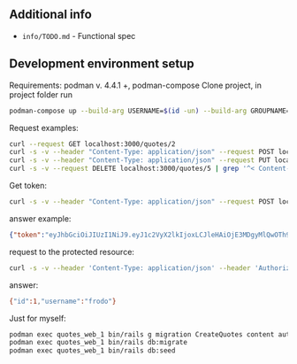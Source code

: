 ## Additional info

- `info/TODO.md` - Functional spec

## Development environment setup

Requirements: podman v. 4.4.1 +, podman-compose
Clone project, in project folder run

```sh
podman-compose up --build-arg USERNAME=$(id -un) --build-arg GROUPNAME=$(id -gn) --build-arg USERID=$(id -u) --build-arg GROUPID=$(id -g)
```

Request examples:
```sh
curl --request GET localhost:3000/quotes/2
curl -s -v --header "Content-Type: application/json" --request POST localhost:3000/quotes --data '{"author":"Cat the Poo", "content":"Meau"}' | grep '^< Content-Type' 
curl -s -v --header "Content-Type: application/json" --request PUT localhost:3000/quotes/25 --data '{"author":"Cat the Poo", "content":"Meow-Meaw"}' | grep '^< Content-Type'
curl -s -v --request DELETE localhost:3000/quotes/5 | grep '^< Content-Type'
```

Get token:

```sh
curl -s -v --header "Content-Type: application/json" --request POST localhost:3000/tokens --data '{"user":{"username":"frodo", "password":"friend"}}' 
```

answer example:

```json
{"token":"eyJhbGciOiJIUzI1NiJ9.eyJ1c2VyX2lkIjoxLCJleHAiOjE3MDgyMlQwOTh9.r3fFz1z7vruaLYkgVU-ZRo7-999qPLOv0qC9VyRI0v0","username":"frodo"}
```

request to the protected resource:

```sh
curl -s -v --header 'Content-Type: application/json' --header 'Authorization: eyJhbGciOiJIUzI1NiJ9.eyJ1c2VyX2lkIjoxLCJleHAiOjE3MDgyMlQwOTh9.r3fFz1z7vruaLYkgVU-ZRo7-999qPLOv0qC9VyRI0v0' --request GET localhost:3000/users/1
```

answer:

```sh
{"id":1,"username":"frodo"}
```

Just for myself:

```sh
podman exec quotes_web_1 bin/rails g migration CreateQuotes content author
podman exec quotes_web_1 bin/rails db:migrate
podman exec quotes_web_1 bin/rails db:seed
```
